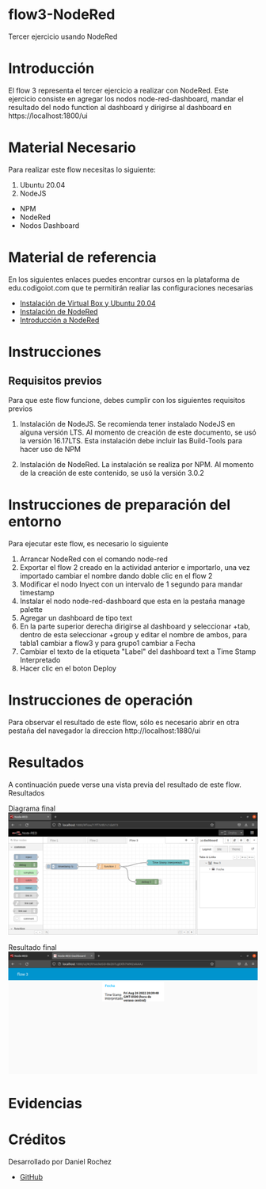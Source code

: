# flow3-NodeRed
Tercer ejercicio usando NodeRed

# Introducción

El flow 3 representa el tercer ejercicio a realizar con NodeRed. Este ejercicio consiste en agregar los nodos node-red-dashboard, mandar el resultado del nodo function al dashboard y dirigirse al dashboard en https://localhost:1800/ui


# Material Necesario
Para realizar este flow necesitas lo siguiente:

1. Ubuntu 20.04
2. NodeJS
* NPM
* NodeRed
* Nodos Dashboard

# Material de referencia
En los siguientes enlaces puedes encontrar cursos en la plataforma de edu.codigoiot.com que te permitirán realiar las configuraciones necesarias

* [Instalación de Virtual Box y Ubuntu 20.04](https://edu.codigoiot.com/course/view.php?id=812)
* [Instalación de NodeRed](https://edu.codigoiot.com/enrol/index.php?id=817)
* [Introducción a NodeRed](https://edu.codigoiot.com/enrol/index.php?id=278)

# Instrucciones
## Requisitos previos
Para que este flow funcione, debes cumplir con los siguientes requisitos previos

1. Instalación de NodeJS. Se recomienda tener instalado NodeJS en alguna versión LTS. Al momento de creación de este documento, se usó la versión 16.17LTS. Esta instalación debe incluir las Build-Tools para hacer uso de NPM

2. Instalación de NodeRed. La instalación se realiza por NPM. Al momento de la creación de este contenido, se usó la versión 3.0.2


# Instrucciones de preparación del entorno
Para ejecutar este flow, es necesario lo siguiente

1. Arrancar NodeRed con el comando node-red
2. Exportar el flow 2 creado en la actividad anterior e importarlo, una vez importado cambiar el nombre dando doble clic en el flow 2
3. Modificar el nodo Inyect con un intervalo de 1 segundo para mandar timestamp
4. Instalar el nodo node-red-dashboard que esta en la pestaña manage palette
5. Agregar un dashboard de tipo text 
6. En la parte superior derecha dirigirse al dashboard y seleccionar +tab, dentro de esta seleccionar +group y editar el nombre de ambos, para tabla1 cambiar a flow3 y para grupo1 cambiar a Fecha
7. Cambiar el texto de la etiqueta "Label" del dashboard text a Time Stamp Interpretado
8. Hacer clic en el boton Deploy

# Instrucciones de operación
Para observar el resultado de este flow, sólo es necesario abrir en otra pestaña del navegador la direccion http://localhost:1880/ui

# Resultados
A continuación puede verse una vista previa del resultado de este flow.
Resultados

Diagrama final
![Cargando](https://github.com/DanielRochez/flow3-NodeRed/blob/main/imagen3.png?raw=true)

Resultado final
![Cargando](https://github.com/DanielRochez/flow3-NodeRed/blob/main/imagen4.png?raw=true)


# Evidencias



# Créditos
Desarrollado por Daniel Rochez

* [GitHub](https://github.com/DanielRochez)
